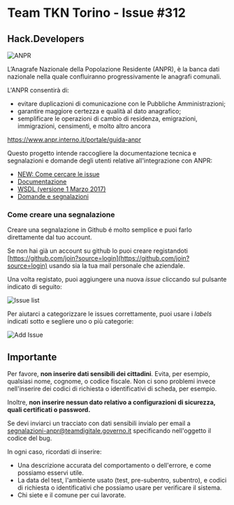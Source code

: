 # Team TKN Torino - Issue #312
## Hack.Developers
![ANPR](src/_images/anpr.png)

L’Anagrafe Nazionale della Popolazione Residente (ANPR), è la banca dati nazionale nella quale confluiranno progressivamente le anagrafi comunali.

L'ANPR consentirà di:
- evitare duplicazioni di comunicazione con le Pubbliche Amministrazioni;
- garantire maggiore certezza e qualità al dato anagrafico;
- semplificare le operazioni di cambio di residenza, emigrazioni, immigrazioni, censimenti, e molto altro ancora

https://www.anpr.interno.it/portale/guida-anpr


Questo progetto intende raccogliere la documentazione tecnica e segnalazioni e domande degli utenti relative all'integrazione con ANPR:

  - [NEW: Come cercare le issue](cercareIssue.md)
  - [Documentazione](https://anpr.readthedocs.io)
  - [WSDL  (versione 1 Marzo 2017)](wsdl)
  - [Domande e segnalazioni](https://github.com/italia/anpr/issues?q=is%3Aissue+is%3Aclosed)

### Come creare una segnalazione

Creare una segnalazione in Github é molto semplice e puoi farlo direttamente dal tuo account.

Se non hai già un account su github lo puoi creare registandoti
[https://github.com/join?source=login](https://github.com/join?source=login) usando sia la tua mail personale che aziendale.

Una volta registato, puoi aggiungere una nuova _issue_ cliccando sul pulsante indicato di seguito:

![Issue list](/img/issue_list.png)

Per aiutarci a categorizzare le issues correttamente, puoi usare i _labels_ indicati sotto e segliere uno o più categorie:

![Add Issue](/img/issue_add.png)

## Importante
Per favore, **non inserire dati sensibili dei cittadini**. Evita, per esempio, qualsiasi nome, cognome, o codice fiscale. Non ci sono problemi invece nell'inserire dei codici di richiesta o identificativi di scheda, per esempio.

Inoltre, **non inserire nessun dato relativo a configurazioni di sicurezza, quali certificati o password.**

Se devi inviarci un tracciato con dati sensibili invialo per email a [segnalazioni-anpr@teamdigitale.governo.it](mailto:segnalazioni-anpr@teamdigitale.governo.it) specificando nell'oggetto il codice del bug.

In ogni caso, ricordati di inserire:

   * Una descrizione accurata del comportamento o dell'errore, e come possiamo esservi utile.
   * La data del test, l'ambiente usato (test, pre-subentro, subentro), e codici di richiesta
     o identificativi che possiamo usare per verificare il sistema.
   * Chi siete e il comune per cui lavorate.
